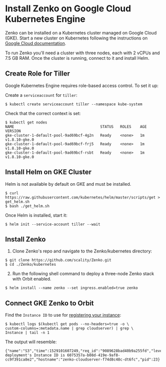 # Install Zenko on Google Cloud Kubernetes Engine

Zenko can be installed on a Kubernetes cluster managed on Google Cloud
(GKE). Start a new cluster on Kubernetes following the instructions on
[Google Cloud documentation](https://cloud.google.com/kubernetes-engine/docs/quickstart).

To run Zenko you'll need a cluster with three nodes, each with 2 vCPUs
and 7.5 GB RAM. Once the cluster is running, connect to it and install Helm.

## Create Role for Tiller

Google Kubernetes Engine requires role-based access control. To set it up:

Create a `serviceaccount` for `tiller`:

```shell
$ kubectl create serviceaccount tiller --namespace kube-system
```

Check that the correct context is set:

```shell
$ kubectl get nodes
NAME                                       STATUS   ROLES    AGE VERSION
gke-cluster-1-default-pool-9ad69bcf-4g2n   Ready    <none>   1m  v1.8.10-gke.0
gke-cluster-1-default-pool-9ad69bcf-frj5   Ready    <none>   1m  v1.8.10-gke.0
gke-cluster-1-default-pool-9ad69bcf-rsbt   Ready    <none>   1m  v1.8.10-gke.0
```

## Install Helm on GKE Cluster

Helm is not available by default on GKE and must be installed.

```shell
$ curl https://raw.githubusercontent.com/kubernetes/helm/master/scripts/get > get_helm.sh
$ bash ./get_helm.sh
```

Once Helm is installed, start it:

```shell
$ helm init --service-account tiller --wait
```
## Install Zenko

1. Clone Zenko's repo and navigate to the Zenko/kubernetes directory:

```shell
$ git clone https://github.com/scality/Zenko.git
$ cd ./Zenko/kubernetes
```

2. Run the following shell command to deploy a three-node Zenko stack with
Orbit enabled.


```shell
$ helm install --name zenko --set ingress.enabled=true zenko
```
## Connect GKE Zenko to Orbit

Find the `Instance ID` to use for [registering your
instance](../docs/orbit_registration.md):

```shell
$ kubectl logs $(kubectl get pods --no-headers=true -o \
custom-columns=:metadata.name | grep cloudserver) | grep \
Instance | tail -n 1
```

The output will resemble:

```
{"name":"S3","time":1529101607249,"req_id":"9089628bad40b9a255fd","level":"info","message":"this deployment's Instance ID is 6075357a-b08d-419e-9af8-cc9f391ca8e2","hostname":"zenko-cloudserver-f74d8c48c-dt6fc","pid":23}
```
